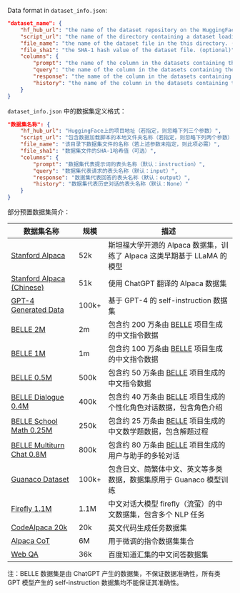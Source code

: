 Data format in `dataset_info.json`:
```json
"dataset_name": {
    "hf_hub_url": "the name of the dataset repository on the HuggingFace hub. (if specified, ignore below 3 arguments)",
    "script_url": "the name of the directory containing a dataset loading script. (if specified, ignore below 2 arguments)",
    "file_name": "the name of the dataset file in the this directory. (required if above are not specified)",
    "file_sha1": "the SHA-1 hash value of the dataset file. (optional)",
    "columns": {
        "prompt": "the name of the column in the datasets containing the prompts. (default: instruction)",
        "query": "the name of the column in the datasets containing the queries. (default: input)",
        "response": "the name of the column in the datasets containing the responses. (default: output)",
        "history": "the name of the column in the datasets containing the history of chat. (default: None)"
    }
}
```

`dataset_info.json` 中的数据集定义格式：
```json
"数据集名称": {
    "hf_hub_url": "HuggingFace上的项目地址（若指定，则忽略下列三个参数）",
    "script_url": "包含数据加载脚本的本地文件夹名称（若指定，则忽略下列两个参数）",
    "file_name": "该目录下数据集文件的名称（若上述参数未指定，则此项必需）",
    "file_sha1": "数据集文件的SHA-1哈希值（可选）",
    "columns": {
        "prompt": "数据集代表提示词的表头名称（默认：instruction）",
        "query": "数据集代表请求的表头名称（默认：input）",
        "response": "数据集代表回答的表头名称（默认：output）",
        "history": "数据集代表历史对话的表头名称（默认：None）"
    }
}
```

部分预置数据集简介：

| 数据集名称 | 规模 | 描述 |
| --- | --- | --- |
| [Stanford Alpaca](https://github.com/tatsu-lab/stanford_alpaca) | 52k | 斯坦福大学开源的 Alpaca 数据集，训练了 Alpaca 这类早期基于 LLaMA 的模型 |
| [Stanford Alpaca (Chinese)](https://github.com/ymcui/Chinese-LLaMA-Alpaca) | 51k | 使用 ChatGPT 翻译的 Alpaca 数据集 |
| [GPT-4 Generated Data](https://github.com/Instruction-Tuning-with-GPT-4/GPT-4-LLM) | 100k+ | 基于 GPT-4 的 self-instruction 数据集 |
| [BELLE 2M](https://huggingface.co/datasets/BelleGroup/train_2M_CN) | 2m | 包含约 200 万条由 [BELLE](https://github.com/LianjiaTech/BELLE) 项目生成的中文指令数据 |
| [BELLE 1M](https://huggingface.co/datasets/BelleGroup/train_1M_CN) | 1m | 包含约 100 万条由 [BELLE](https://github.com/LianjiaTech/BELLE) 项目生成的中文指令数据 |
| [BELLE 0.5M](https://huggingface.co/datasets/BelleGroup/train_0.5M_CN) | 500k  | 包含约 50 万条由 [BELLE](https://github.com/LianjiaTech/BELLE) 项目生成的中文指令数据 |
| [BELLE Dialogue 0.4M](https://huggingface.co/datasets/BelleGroup/generated_chat_0.4M) | 400k | 包含约 40 万条由 [BELLE](https://github.com/LianjiaTech/BELLE) 项目生成的个性化角色对话数据，包含角色介绍 |
| [BELLE School Math 0.25M](https://huggingface.co/datasets/BelleGroup/school_math_0.25M) | 250k  | 包含约 25 万条由 [BELLE](https://github.com/LianjiaTech/BELLE) 项目生成的中文数学题数据，包含解题过程 |
| [BELLE Multiturn Chat 0.8M](https://huggingface.co/datasets/BelleGroup/multiturn_chat_0.8M) | 800k | 包含约 80 万条由 [BELLE](https://github.com/LianjiaTech/BELLE) 项目生成的用户与助手的多轮对话 |
| [Guanaco Dataset](https://huggingface.co/datasets/JosephusCheung/GuanacoDataset) | 100k+ | 包含日文、简繁体中文、英文等多类数据，数据集原用于 Guanaco 模型训练 |
| [Firefly 1.1M](https://huggingface.co/datasets/YeungNLP/firefly-train-1.1M) | 1.1M  | 中文对话大模型 firefly（流萤）的中文数据集，包含多个 NLP 任务 |
| [CodeAlpaca 20k](https://huggingface.co/datasets/sahil2801/CodeAlpaca-20k) | 20k | 英文代码生成任务数据集 |
| [Alpaca CoT](https://huggingface.co/datasets/QingyiSi/Alpaca-CoT) | 6M | 用于微调的指令数据集集合 |
| [Web QA](https://huggingface.co/datasets/suolyer/webqa) | 36k | 百度知道汇集的中文问答数据集 |

注：BELLE 数据集是由 ChatGPT 产生的数据集，不保证数据准确性，所有类 GPT 模型产生的 self-instruction 数据集均不能保证其准确性。
